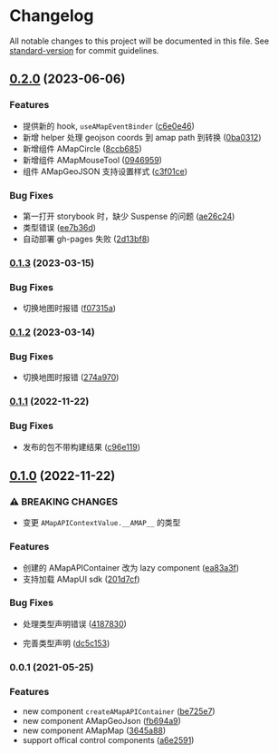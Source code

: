 # Changelog

All notable changes to this project will be documented in this file. See [standard-version](https://github.com/conventional-changelog/standard-version) for commit guidelines.

## [0.2.0](https://github.com/xyy94813/amap-react-components/compare/v0.1.3...v0.2.0) (2023-06-06)


### Features

* 提供新的 hook, `useAMapEventBinder` ([c6e0e46](https://github.com/xyy94813/amap-react-components/commit/c6e0e466a3b97d366e611290ccccc0848ca8d1de))
* 新增 helper 处理 geojson coords 到 amap path 到转换 ([0ba0312](https://github.com/xyy94813/amap-react-components/commit/0ba03127c2ca0ae2e0a390fd62cb2d7919555cca))
* 新增组件 AMapCircle ([8ccb685](https://github.com/xyy94813/amap-react-components/commit/8ccb685471a3d14ab3bb3401e774e16c3e4d2bcd))
* 新增组件 AMapMouseTool ([0946959](https://github.com/xyy94813/amap-react-components/commit/0946959f5c345c5edf8017fb18db43db10ee72b3))
* 组件 AMapGeoJSON 支持设置样式 ([c3f01ce](https://github.com/xyy94813/amap-react-components/commit/c3f01ce5fdb8f54d73cc37e4fd4c7885bbf3c572))


### Bug Fixes

* 第一打开 storybook 时，缺少 Suspense 的问题 ([ae26c24](https://github.com/xyy94813/amap-react-components/commit/ae26c24c13b5b7554a57c9ce312c20d9a35a46dc))
* 类型错误 ([ee7b36d](https://github.com/xyy94813/amap-react-components/commit/ee7b36de6b108baca6b59a879d7e196e88f32245))
* 自动部署 gh-pages 失败 ([2d13bf8](https://github.com/xyy94813/amap-react-components/commit/2d13bf811d8aeed57c986dead5bcd475d03d1a9f))

### [0.1.3](https://github.com/xyy94813/amap-react-components/compare/v0.1.2...v0.1.3) (2023-03-15)


### Bug Fixes

* 切换地图时报错 ([f07315a](https://github.com/xyy94813/amap-react-components/commit/f07315a7c4ae6cef2598e3c1d6d3acb6956f5ab7))

### [0.1.2](https://github.com/xyy94813/amap-react-components/compare/v0.1.1...v0.1.2) (2023-03-14)


### Bug Fixes

* 切换地图时报错 ([274a970](https://github.com/xyy94813/amap-react-components/commit/274a970ea1ca05e8098a6c3d8ab629d81ce140bd))

### [0.1.1](https://github.com/xyy94813/amap-react-components/compare/v0.1.0...v0.1.1) (2022-11-22)


### Bug Fixes

* 发布的包不带构建结果 ([c96e119](https://github.com/xyy94813/amap-react-components/commit/c96e1192ba71e6a64dea385743a986f90393ebc5))

## [0.1.0](https://github.com/xyy94813/amap-react-components/compare/v0.0.1...v0.1.0) (2022-11-22)


### ⚠ BREAKING CHANGES

* 变更 `AMapAPIContextValue.__AMAP__` 的类型

### Features

* 创建的 AMapAPIContainer 改为 lazy component ([ea83a3f](https://github.com/xyy94813/amap-react-components/commit/ea83a3f20a88b6d5a93913e5881644b702f4b92b))
* 支持加载 AMapUI sdk ([201d7cf](https://github.com/xyy94813/amap-react-components/commit/201d7cfea1f3b3c8421fc586205b7e8d6375f19d))


### Bug Fixes

* 处理类型声明错误 ([4187830](https://github.com/xyy94813/amap-react-components/commit/418783092a4f3ba0838fa8b190c1238e7ebcbffa))


* 完善类型声明 ([dc5c153](https://github.com/xyy94813/amap-react-components/commit/dc5c15342ec18bef70f0aee8c7cb5f7216d53c78))

### 0.0.1 (2021-05-25)

### Features

- new component `createAMapAPIContainer` ([be725e7](https://github.com/xyy94813/amap-react-components/commit/be725e78e3e1d3cdf427f838b9ba22481226d59e))
- new component AMapGeoJson ([fb694a9](https://github.com/xyy94813/amap-react-components/commit/fb694a98494b153c8bad5d12245531709c292bd3))
- new component AMapMap ([3645a88](https://github.com/xyy94813/amap-react-components/commit/3645a88ac4f61d1a000bcee950b2ff69f78343ab))
- support offical control components ([a6e2591](https://github.com/xyy94813/amap-react-components/commit/a6e25913e4739d104b6fb9317612cc23ed8a7743))

